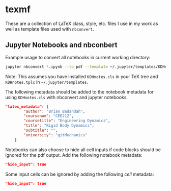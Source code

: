 # texmf
These are a collection of LaTeX class, style, etc. files I use in my work as well as template files used with `nbconvert`.

## Jupyter Notebooks and nbconbert

Example usage to convert all notebooks in current working directory:

```bash
jupyter nbconvert *.ipynb --to pdf --template ~/.jupyter/templates/KDHnotes.tplx
```

Note: This assumes you have installed `KDHnotes.cls` in your TeX tree and `KDHnotes.tplx` in `~/.jupyter/templates`.

The following metadata should be added to the notebook metadata for using `KDHnotes.cls` with nbconvert and jupyter notebooks.

```json
"latex_metadata": {
        "author": "Brian Badahdah",
        "coursenum": "CEE212",
        "coursetitle": "Engineering Dynamics",
        "title": "Rigid Body Dynamics",
        "subtitle": "",
        "university": "gitMechanics"
    }
```

Notebooks can also choose to hide all cell inputs if code blocks should be ignored for the pdf output. Add the following notebook metadata:

```json
"hide_input": true
```


Some input cells can be ignored by adding the following *cell* metadata:

```json
"hide_input": true
```
